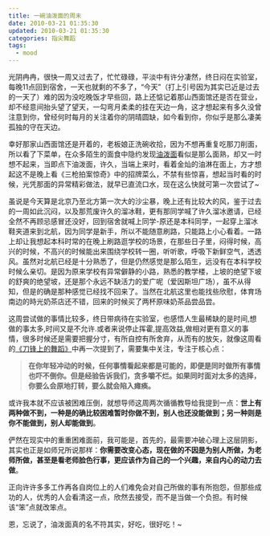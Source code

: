```yaml
---
title: 一碗油泼面的周末
date: 2010-03-21 01:35:30
updated: 2010-03-21 01:35:30
categories: 指尖舞蹈
tags:
  - mood
---
```


光阴冉冉，很快一周又过去了，忙忙碌碌，平淡中有许分凄然，终日闷在实验室，每晚11点回到宿舍，一天也就剩的不多了，“今天”（打上引号因为其实已近是过去的一天了）难的因为没吃晚饭才早些回，路上还惦记着那山西面馆还是否在营业，却不经意间抬头望了望天，一勾弯月柔柔的挂在天边一角，这才想起来有多久没曾注意到你，曾经何时每月的关注着你的阴晴圆缺，如今看到你，你似乎是那么凄美孤独的守在天边。

<!-- more -->

幸好那家山西面馆还是开着的，老板娘正洗碗收拾，因为不想再重复吃那刀削面，所以看了下菜单，在众多陌生的面食中隐约发现[油泼面](http://baike.baidu.com/view/138501.htm)看似是那么面熟，却又一时想不起来，当即点下油泼面，许久，当端上来时，看着金灿的油淋在面上，方才想起这不是晚上看《三枪拍案惊奇》中的招牌菜么，不禁有些惊喜，想起当时看的时候，光凭那面的异常精彩做法，就早已直流口水，现在这么快就可第一次尝试了~

虽说是今天算是北京乃至北方第一次大的沙尘暴，晚上还有比较大的风，鉴于过去的一周如此沉闷，以及那荒废许久的溜冰鞋，更有那同学喊了许久溜冰邀请，已经全然不再顾忌感冒还没好，回到宿舍就喊上同学-原还是本科同学，一起穿上溜冰鞋夹道来到北航，因为同学是新手，所以不能随意刷路，只能路上小心看着。一路上却让我想起本科时常的在晚上刷路逛学校的场景，在那些日子里，闷得时候，高兴的时候，不高兴的时候能出来围绕学校转一圈，听听歌，呼吸下新鲜空气，透透风。虽然对北航已经是十分熟悉了，但是仍然感觉是那么陌生，远没有在本科学校时候么亲切。是因为原来学校有异常僻静的小路，熟悉的教学楼，上坡的绝望下坡的舒爽的绝望坡，还是那个永远不缺活力的爱广呢（爱因斯坦广场），虽不从得知，但是的确是那种感觉已经找不回来了。当然在北航这里也能找些欣慰，体育场南边的時光奶茶店还不错，回来的时候买了两杯原味奶茶品尝品尝。

这周尝试做的事情比较多，终日带病待在实验室，也感悟人生最稀缺的是时间,想做的事太多,时间又是不允许.或者来说停止挥霍,提高效益,做相对更有意义的事情，很多时候还是需要把握分寸，有所自控有所舍弃，从而有的放矢，就像这周看的[《刀锋上的舞蹈》](http://www.douban.com/subject/3196528/)中再一次提到了，需要集中关注，专注于核心点：

> **在你年轻冲动的时候，任何事情看起来都是可能的，即便是同时做所有事情也吓不倒你。但是经验告诉我们，贪多嚼不烂。如果同时面对太多的选择，你要么会原地打转，要么就会陷入瘫痪。**

或许我本就不应该被困难压倒，就想导师这周两次循循教导给我提到一点：**世上有两种做不到，一种是的确比较困难暂时你做不到，别人也还没能做到；另一种则是你不能做到，别人却能做到**。

俨然在现实中的重重困难面前，我可能是，首先的，最需要冲破心理上这层阴影，其实也正是如师兄所说那样：**你需要改变心态，现在做的不因是为别人所做，为老师所做，甚至是看老师脸色行事，更应该作为自己的一个兴趣，来自内心的动力去做**。

正向许许多多工作再各自岗位上的人们难免会对自己所做的事有所抱怨，但那些成功的人，优秀的人会看清这一点，欣然去接受，而不是当做一个负担。有时候该“笨”点就改笨点。

恩，忘说了，油泼面真的名不符其实，好吃，很好吃！~